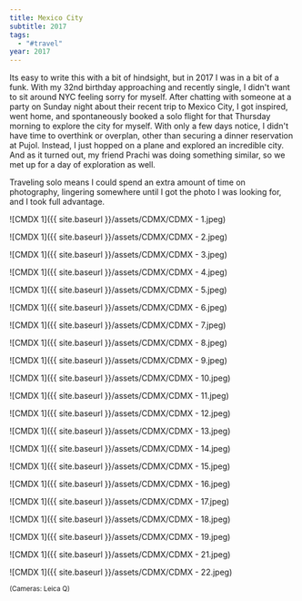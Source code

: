 ```yaml
---
title: Mexico City
subtitle: 2017
tags:
  - "#travel"
year: 2017
---
```



Its easy to write this with a bit of hindsight, but in 2017 I was in a bit of a funk. With my 32nd birthday approaching and recently single, I didn't want to sit around NYC feeling sorry for myself. After chatting with someone at a party on Sunday night about their recent trip to Mexico City, I got inspired, went home, and spontaneously booked a solo flight for that Thursday morning to explore the city for myself. With only a few days notice, I didn't have time to overthink or overplan, other than securing a dinner reservation at Pujol. Instead, I just hopped on a plane and explored an incredible city. And as it turned out, my friend Prachi was doing something similar, so we met up for a day of exploration as well. 

Traveling solo means I could spend an extra amount of time on photography, lingering somewhere until I got the photo I was looking for, and I took full advantage.


![CMDX 1]({{ site.baseurl }}/assets/CDMX/CDMX - 1.jpeg)


![CMDX 1]({{ site.baseurl }}/assets/CDMX/CDMX - 2.jpeg)


![CMDX 1]({{ site.baseurl }}/assets/CDMX/CDMX - 3.jpeg)


![CMDX 1]({{ site.baseurl }}/assets/CDMX/CDMX - 4.jpeg)


![CMDX 1]({{ site.baseurl }}/assets/CDMX/CDMX - 5.jpeg)


![CMDX 1]({{ site.baseurl }}/assets/CDMX/CDMX - 6.jpeg)


![CMDX 1]({{ site.baseurl }}/assets/CDMX/CDMX - 7.jpeg)


![CMDX 1]({{ site.baseurl }}/assets/CDMX/CDMX - 8.jpeg)


![CMDX 1]({{ site.baseurl }}/assets/CDMX/CDMX - 9.jpeg)


![CMDX 1]({{ site.baseurl }}/assets/CDMX/CDMX - 10.jpeg)


![CMDX 1]({{ site.baseurl }}/assets/CDMX/CDMX - 11.jpeg)


![CMDX 1]({{ site.baseurl }}/assets/CDMX/CDMX - 12.jpeg)


![CMDX 1]({{ site.baseurl }}/assets/CDMX/CDMX - 13.jpeg)


![CMDX 1]({{ site.baseurl }}/assets/CDMX/CDMX - 14.jpeg)


![CMDX 1]({{ site.baseurl }}/assets/CDMX/CDMX - 15.jpeg)


![CMDX 1]({{ site.baseurl }}/assets/CDMX/CDMX - 16.jpeg)


![CMDX 1]({{ site.baseurl }}/assets/CDMX/CDMX - 17.jpeg)


![CMDX 1]({{ site.baseurl }}/assets/CDMX/CDMX - 18.jpeg)


![CMDX 1]({{ site.baseurl }}/assets/CDMX/CDMX - 19.jpeg)


![CMDX 1]({{ site.baseurl }}/assets/CDMX/CDMX - 21.jpeg)


![CMDX 1]({{ site.baseurl }}/assets/CDMX/CDMX - 22.jpeg)

<small> (Cameras: Leica Q) </small>